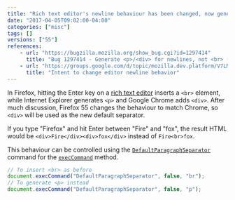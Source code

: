 ```yaml
---
title: "Rich text editor's newline behaviour has been changed, now generates `<div>` instead of `<br>`"
date: "2017-04-05T09:02:00-04:00"
categories: ["misc"]
tags: []
versions: ["55"]
references:
    - url: "https://bugzilla.mozilla.org/show_bug.cgi?id=1297414"
      title: "Bug 1297414 - Generate <p>/<div> for newlines, not <br> (defaultParagraphSeparator)"
    - url: "https://groups.google.com/d/topic/mozilla.dev.platform/V7LMopGp5HY/discussion"
      title: "Intent to change editor newline behavior"
---
```

In Firefox, hitting the Enter key on a [rich text editor](https://developer.mozilla.org/en-US/docs/Rich-Text_Editing_in_Mozilla) inserts a `<br>` element, while Internet Explorer generates `<p>` and Google Chrome adds `<div>`. After much discussion, Firefox 55 changes the behaviour to match Chrome, so `<div>` will be used as the new default separator.

If you type "Firefox" and hit Enter between "Fire" and "fox", the result HTML would be `<div>Fire</div><div>fox</div>` instead of `Fire<br>fox`.

This behaviour can be controlled using the [`DefaultParagraphSeparator`](https://msdn.microsoft.com/en-us/library/hh801229(v=vs.85).aspx#DefaultParagraphSeparator) command for the [`execCommand`](https://developer.mozilla.org/en-US/docs/Web/API/Document/execCommand) method.

```js
// To insert <br> as before
document.execCommand("DefaultParagraphSeparator", false, "br");
// To generate <p> instead
document.execCommand("DefaultParagraphSeparator", false, "p");
```
